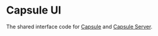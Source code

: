 # Capsule UI

The shared interface code for [Capsule](https://github.com/crowdfavorite/wp-capsule) and [Capsule Server](https://github.com/crowdfavorite/wp-capsule-server).